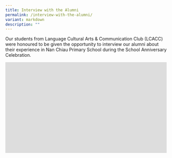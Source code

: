 ```yaml
---
title: Interview with the Alumni
permalink: /interview-with-the-alumni/
variant: markdown
description: ""
---
```

Our students from Language Cultural Arts &amp; Communication Club (LCACC) were honoured to be given the opportunity to interview our alumni about their experience in Nan Chiau Primary School during the School Anniversary Celebration.

<div style="max-width: 560px;">
  <div style="position: relative; width: 100%; height: 0; padding-bottom: 56.25%; overflow: hidden;">
    <iframe allowfullscreen="" allow="accelerometer; autoplay; clipboard-write; encrypted-media; gyroscope; picture-in-picture; web-share" frameborder="0" title="Interview with NC Alumni   1" src="https://www.youtube.com/embed/43rivHtq9As?list=PLiKdU1o7tSWwkqwaE43nx0Y19bEElpAql" height="675" width="1200"></iframe>
    
  </div>
</div>





